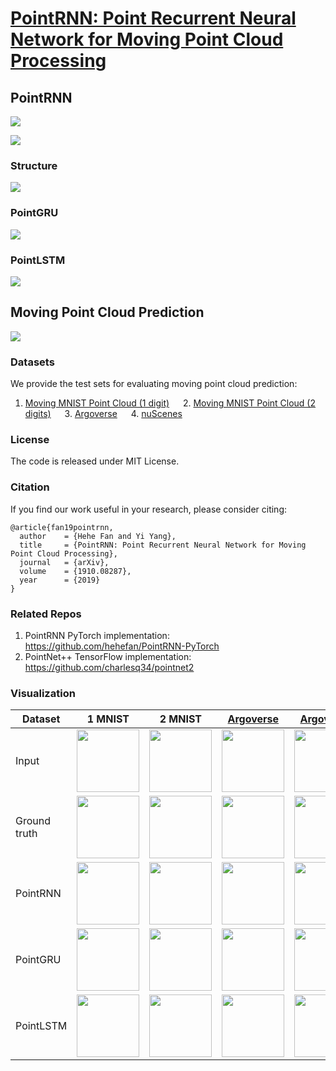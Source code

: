 # [PointRNN: Point Recurrent Neural Network for Moving Point Cloud Processing](https://arxiv.org/pdf/1910.08287.pdf)
## PointRNN
![](https://github.com/hehefan/PointRNN/blob/master/imgs/pointrnn-arch.png)

![](https://github.com/hehefan/PointRNN/blob/master/imgs/pointrnn.png)
### Structure
![](https://github.com/hehefan/PointRNN/blob/master/imgs/units.png)
### PointGRU 
![](https://github.com/hehefan/PointRNN/blob/master/imgs/pointgru.png)
### PointLSTM
![](https://github.com/hehefan/PointRNN/blob/master/imgs/pointlstm.png)

## Moving Point Cloud Prediction 
![](https://github.com/hehefan/PointRNN/blob/master/imgs/prediction.png)

### Datasets
We provide the test sets for evaluating moving point cloud prediction:
1. [Moving MNIST Point Cloud (1 digit)](https://drive.google.com/open?id=17RpNwMLDcR5fLr0DJkRxmC5WgFn3RwK_) &emsp; 2. [Moving MNIST Point Cloud (2 digits)](https://drive.google.com/open?id=11EkVsE5fmgU5D5GsOATQ6XN17gmn7IvF) &emsp; 3. [Argoverse](https://drive.google.com/open?id=1uDsNN856IjOAOz2swfVpAjmSaEshWzHk) &emsp; 4. [nuScenes](https://drive.google.com/open?id=1nncU3D_nAjgLi_a_kxMtIaebB5WVQTDD)
### License
The code is released under MIT License.
### Citation
If you find our work useful in your research, please consider citing:
```
@article{fan19pointrnn,
  author    = {Hehe Fan and Yi Yang},
  title     = {PointRNN: Point Recurrent Neural Network for Moving Point Cloud Processing},
  journal   = {arXiv},
  volume    = {1910.08287},
  year      = {2019}
}
```
### Related Repos
1. PointRNN PyTorch implementation: https://github.com/hehefan/PointRNN-PyTorch
2. PointNet++ TensorFlow implementation: https://github.com/charlesq34/pointnet2
### Visualization
| Dataset      |    1 MNIST     |   2 MNIST  | [Argoverse](https://argoverse.org) | [Argoverse](https://argoverse.org) | [nuScenes](https://nuscenes.org)    | [nuScenes](https://nuscenes.org) |
|--------------|----------------|---------------|---------------|---------------|-------------|-------------|
| Input        | <img src="https://github.com/hehefan/PointRNN/blob/master/imgs/mmnist-1-ctx.gif" width="100" height="100"> | <img src="https://github.com/hehefan/PointRNN/blob/master/imgs/mmnist-2-ctx.gif" width="100" height="100"> | <img src="https://github.com/hehefan/PointRNN/blob/master/imgs/argo-bird-ctx.gif" width="100" height="100"> | <img src="https://github.com/hehefan/PointRNN/blob/master/imgs/argo-worm-ctx.gif" width="100" height="100"> | <img src="https://github.com/hehefan/PointRNN/blob/master/imgs/nu-bird-ctx.gif" width="100" height="100"> | <img src="https://github.com/hehefan/PointRNN/blob/master/imgs/nu-worm-ctx.gif" width="100" height="100"> | 
| Ground truth | <img src="https://github.com/hehefan/PointRNN/blob/master/imgs/mmnist-1-gth.gif" width="100" height="100"> | <img src="https://github.com/hehefan/PointRNN/blob/master/imgs/mmnist-2-gth.gif" width="100" height="100"> | <img src="https://github.com/hehefan/PointRNN/blob/master/imgs/argo-bird-gth.gif" width="100" height="100"> | <img src="https://github.com/hehefan/PointRNN/blob/master/imgs/argo-worm-gth.gif" width="100" height="100"> | <img src="https://github.com/hehefan/PointRNN/blob/master/imgs/nu-bird-gth.gif" width="100" height="100"> | <img src="https://github.com/hehefan/PointRNN/blob/master/imgs/nu-worm-gth.gif" width="100" height="100"> | 
| PointRNN     | <img src="https://github.com/hehefan/PointRNN/blob/master/imgs/mmnist-1-pointrnn.gif" width="100" height="100"> | <img src="https://github.com/hehefan/PointRNN/blob/master/imgs/mmnist-2-pointrnn.gif" width="100" height="100"> | <img src="https://github.com/hehefan/PointRNN/blob/master/imgs/argo-bird-pointrnn.gif" width="100" height="100"> | <img src="https://github.com/hehefan/PointRNN/blob/master/imgs/argo-worm-pointrnn.gif" width="100" height="100"> | <img src="https://github.com/hehefan/PointRNN/blob/master/imgs/nu-bird-pointrnn.gif" width="100" height="100"> | <img src="https://github.com/hehefan/PointRNN/blob/master/imgs/nu-worm-pointrnn.gif" width="100" height="100"> | 
| PointGRU     | <img src="https://github.com/hehefan/PointRNN/blob/master/imgs/mmnist-1-pointgru.gif" width="100" height="100"> | <img src="https://github.com/hehefan/PointRNN/blob/master/imgs/mmnist-2-pointgru.gif" width="100" height="100"> | <img src="https://github.com/hehefan/PointRNN/blob/master/imgs/argo-bird-pointgru.gif" width="100" height="100"> | <img src="https://github.com/hehefan/PointRNN/blob/master/imgs/argo-worm-pointgru.gif" width="100" height="100"> | <img src="https://github.com/hehefan/PointRNN/blob/master/imgs/nu-bird-pointgru.gif" width="100" height="100"> | <img src="https://github.com/hehefan/PointRNN/blob/master/imgs/nu-worm-pointgru.gif" width="100" height="100"> |
| PointLSTM    | <img src="https://github.com/hehefan/PointRNN/blob/master/imgs/mmnist-1-pointlstm.gif" width="100" height="100"> | <img src="https://github.com/hehefan/PointRNN/blob/master/imgs/mmnist-2-pointlstm.gif" width="100" height="100"> | <img src="https://github.com/hehefan/PointRNN/blob/master/imgs/argo-bird-pointlstm.gif" width="100" height="100"> | <img src="https://github.com/hehefan/PointRNN/blob/master/imgs/argo-worm-pointlstm.gif" width="100" height="100"> | <img src="https://github.com/hehefan/PointRNN/blob/master/imgs/nu-bird-pointlstm.gif" width="100" height="100"> | <img src="https://github.com/hehefan/PointRNN/blob/master/imgs/nu-worm-pointlstm.gif" width="100" height="100"> | 
